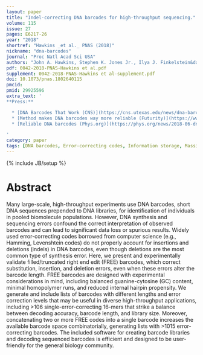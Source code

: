```yaml
---
layout: paper
title: "Indel-correcting DNA barcodes for high-throughput sequencing."
volume: 115
issue: 27
pages: E6217-26
year: "2018"
shortref: "Hawkins _et al._ PNAS (2018)"
nickname: "dna-barcodes"
journal: "Proc Natl Acad Sci USA"
authors: "John A. Hawkins, Stephen K. Jones Jr., Ilya J. Finkelstein&dagger;, and William H. Press&dagger; (&dagger; co-corresponding)"
pdf: 0042-2018-PNAS-Hawkins et al.pdf
supplement: 0042-2018-PNAS-Hawkins et al-supplement.pdf
doi: 10.1073/pnas.1802640115
pmcid:
pmid: 29925596
extra_text: '
**Press:**

  * [DNA Barcodes That Work (CNS)](https://cns.utexas.edu/news/dna-barcodes-that-reliably-work-a-game-changer-for-biomedical-research)
  * [Method makes DNA barcodes way more reliable (Futurity)](https://www.futurity.org/dna-barcode-1799862/)
  * [Reliable DNA barcodes (Phys.org)](https://phys.org/news/2018-06-dna-barcodes-reliably-game-changer-biomedical.html)

'
category: paper
tags: [DNA barcodes, Error-correcting codes, Information storage, Massively parallel synthesis]
---
```

{% include JB/setup %}

# Abstract

Many large-scale, high-throughput experiments use DNA barcodes, short DNA sequences prepended to DNA libraries, for identification of individuals in pooled biomolecule populations. However, DNA synthesis and sequencing errors confound the correct interpretation of observed barcodes and can lead to significant data loss or spurious results. Widely used error-correcting codes borrowed from computer science (e.g., Hamming, Levenshtein codes) do not properly account for insertions and deletions (indels) in DNA barcodes, even though deletions are the most common type of synthesis error. Here, we present and experimentally validate filled/truncated right end edit (FREE) barcodes, which correct substitution, insertion, and deletion errors, even when these errors alter the barcode length. FREE barcodes are designed with experimental considerations in mind, including balanced guanine-cytosine (GC) content, minimal homopolymer runs, and reduced internal hairpin propensity. We generate and include lists of barcodes with different lengths and error correction levels that may be useful in diverse high-throughput applications, including >106 single-error-correcting 16-mers that strike a balance between decoding accuracy, barcode length, and library size. Moreover, concatenating two or more FREE codes into a single barcode increases the available barcode space combinatorially, generating lists with >1015 error-correcting barcodes. The included software for creating barcode libraries and decoding sequenced barcodes is efficient and designed to be user-friendly for the general biology community.
